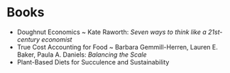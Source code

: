 # Books

- Doughnut Economics ~ Kate Raworth: *Seven ways to think like a 21st-century economist*
- True Cost Accounting for Food ~ Barbara Gemmill-Herren, Lauren E. Baker, Paula A. Daniels: *Balancing the Scale*
- Plant-Based Diets for Succulence and Sustainability

